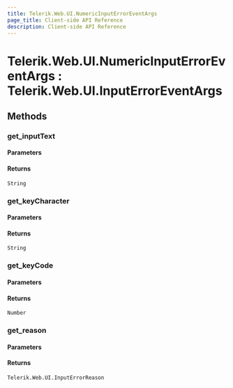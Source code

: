 ```yaml
---
title: Telerik.Web.UI.NumericInputErrorEventArgs
page_title: Client-side API Reference
description: Client-side API Reference
---
```


# Telerik.Web.UI.NumericInputErrorEventArgs : Telerik.Web.UI.InputErrorEventArgs 

## Methods

###  get_inputText

#### Parameters

#### Returns

`String` 

###  get_keyCharacter

#### Parameters

#### Returns

`String` 

###  get_keyCode

#### Parameters

#### Returns

`Number` 

###  get_reason

#### Parameters

#### Returns

`Telerik.Web.UI.InputErrorReason` 


